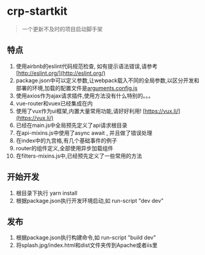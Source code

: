 # crp-startkit

> 一个更新不及时的项目启动脚手架

## 特点
1. 使用airbnb的eslint代码规范检查, 如有提示语法错误,请参考 [http://eslint.org/](http://eslint.org/)
2. package.json中可以定义参数,让webpack载入不同的全局参数,以区分开发和部署的环境,加载的配置文件是[arguments.config.js](arguments.config.js)
3. 使用axios作为ajax请求插件,使用方法没有什么特别的。。。
5. vue-router和vuex已经集成在内
6. 使用了vux作为ui框架,内置大量常用功能,请好好利用! [https://vux.li/](https://vux.li/)
7. 已经在main.js中全局预先定义了api请求根目录
7. 在api-mixins.js中使用了async await , 并且做了错误处理
8. 在index中的九宫格,有几个基础事件的例子
9. router的组件定义,全部使用异步加载组件
10. 在filters-mixins.js中,已经预先定义了一些常用的方法

## 开始开发
1. 根目录下执行 yarn install
2. 根据package.json执行开发环境启动,如 run-script "dev dev"

## 发布
1. 根据package.json执行构建命令,如 run-script "build dev"
2. 将splash.jpg/index.html和dist文件夹传到Apache或者iis里
